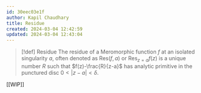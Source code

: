 ```yaml
---
id: 30eec03e1f
author: Kapil Chaudhary
title: Residue
created: 2024-03-04 12:42:59
updated: 2024-03-04 12:43:04
---
```

> [!def] Residue
> The residue of a Meromorphic function $f$ at an isolated singularity $a$, often denoted as $\mathrm{Res}(f,a)$ or $\displaystyle \mathrm{Res}_{z=a}f(z)$ is a unique number $R$ such that $f(z)-\frac{R}{z-a}$ has analytic primitive in the punctured disc $0<|z-a|<\delta$. 

[[WIP]]